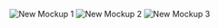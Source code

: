 ![New Mockup 1](https://user-images.githubusercontent.com/40908331/127730863-36e66e13-9c12-485f-8396-fbcdea52a0d8.png)
![New Mockup 2](https://user-images.githubusercontent.com/40908331/127730867-8b8066ff-c8ef-4e2e-a89f-d1ba1a5137c3.png)
![New Mockup 3](https://user-images.githubusercontent.com/40908331/127730862-0284e57d-9d04-4c27-9940-aea9070da452.png)

